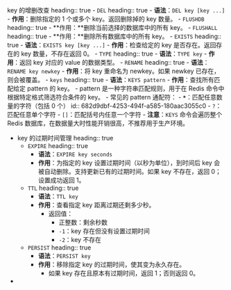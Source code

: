 key 的增删改查
heading:: true
	- `DEL`
	  heading:: true
		- **语法**：`DEL key [key ...]`
		- **作用**：删除指定的 1 个或多个 key。返回删除掉的 key 数量。
	- `FLUSHDB`
	  heading:: true
		- **作用：**删除当前选择的数据库中的所有 key。
	- `FLUSHALL`
	  heading:: true
		- **作用：**删除所有数据库中的所有 key。
	- `EXISTS`
	  heading:: true
		- **语法**：`EXISTS key [key ...]`
		- **作用**：检查给定的 key 是否存在。返回存在的 key 数量，不存在返回 0。
	- `TYPE`
	  heading:: true
		- **语法**：`TYPE key`
		- **作用**：返回 key 对应的 value 的数据类型。
	- `RENAME`
	  heading:: true
		- **语法**：`RENAME key newkey`
		- **作用**：将 key 重命名为 newkey。如果 newkey 已存在，则会被覆盖。
	- `keys`
	  heading:: true
		- **语法**：`KEYS pattern`
		- **作用**：查找所有匹配给定 pattern 的 key。
			- pattern 是一种字符串匹配规则，用于在 Redis 命令中根据特定格式筛选符合条件的 key。
			- 常见的 pattern 通配符：
				- **`*`**：匹配任意数量的字符（包括 0 个）
				  id:: 682d9dbf-4253-494f-a585-180aac3055c0
				- `?`：匹配任意单个字符
				- `[]`：匹配括号内任意一个字符
		- **注意**：`KEYS` 命令会遍历整个 Redis 数据库，在数据量大时性能开销很高，不推荐用于生产环境。
- key 的过期时间管理
  heading:: true
	- `EXPIRE`
	  heading:: true
		- **语法**：`EXPIRE key seconds`
		- **作用**：为指定的 key 设置过期时间（以秒为单位），到时间后 key 会被自动删除。支持更新已有的过期时间。如果 key 不存在，返回 0；设置成功返回 1。
	- `TTL`
	  heading:: true
		- **语法**：`TTL key`
		- **作用**：查看指定 key 距离过期还剩多少秒。
			- 返回值：
				- 正整数：剩余秒数
				- `-1`：key 存在但没有设置过期时间
				- `-2`：key 不存在
	- `PERSIST`
	  heading:: true
		- **语法**：`PERSIST key`
		- **作用**：移除指定 key 的过期时间，使其变为永久存在。
			- 如果 key 存在且原本有过期时间，返回 1；否则返回 0。
-